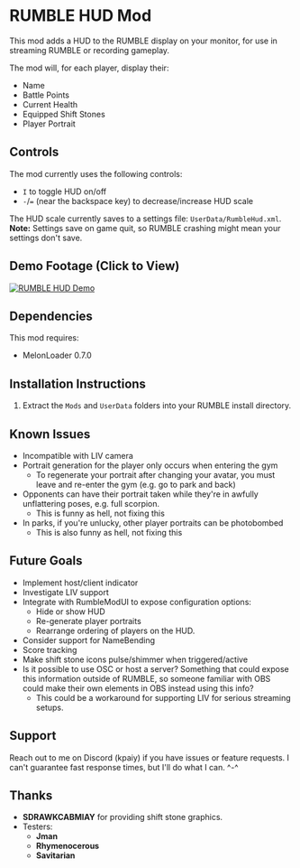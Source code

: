 # RUMBLE HUD Mod

This mod adds a HUD to the RUMBLE display on your monitor, for use in streaming
RUMBLE or recording gameplay.

The mod will, for each player, display their:
  - Name
  - Battle Points
  - Current Health
  - Equipped Shift Stones
  - Player Portrait

## Controls

The mod currently uses the following controls:
  - `I` to toggle HUD on/off
  - `-`/`=` (near the backspace key) to decrease/increase HUD scale

The HUD scale currently saves to a settings file: `UserData/RumbleHud.xml`.
**Note:** Settings save on game quit, so RUMBLE crashing might mean your 
settings don't save.

## Demo Footage (Click to View)

[![RUMBLE HUD Demo](https://img.youtube.com/vi/MW8i_r3l8gQ/0.jpg)](https://www.youtube.com/watch?v=MW8i_r3l8gQ)

## Dependencies

This mod requires:
 - MelonLoader 0.7.0

## Installation Instructions

1. Extract the `Mods` and `UserData` folders into your RUMBLE install directory.

## Known Issues

- Incompatible with LIV camera
- Portrait generation for the player only occurs when entering the gym
  - To regenerate your portrait after changing your avatar, you must leave
      and re-enter the gym (e.g. go to park and back)
- Opponents can have their portrait taken while they're in awfully unflattering poses, e.g. full scorpion.
  - This is funny as hell, not fixing this
- In parks, if you're unlucky, other player portraits can be photobombed
  - This is also funny as hell, not fixing this

## Future Goals

- Implement host/client indicator
- Investigate LIV support
- Integrate with RumbleModUI to expose configuration options:
  - Hide or show HUD
  - Re-generate player portraits
  - Rearrange ordering of players on the HUD.
- Consider support for NameBending
- Score tracking
- Make shift stone icons pulse/shimmer when triggered/active
- Is it possible to use OSC or host a server? Something that could expose this information outside of RUMBLE, so someone familiar with OBS could make their own elements in OBS instead using this info?
  - This could be a workaround for supporting LIV for serious streaming setups.

## Support

Reach out to me on Discord (kpaiy) if you have issues or feature requests.
I can't guarantee fast response times, but I'll do what I can. ^-^

## Thanks

- **SDRAWKCABMIAY** for providing shift stone graphics.
- Testers:
  - **Jman**
  - **Rhymenocerous**
  - **Savitarian**